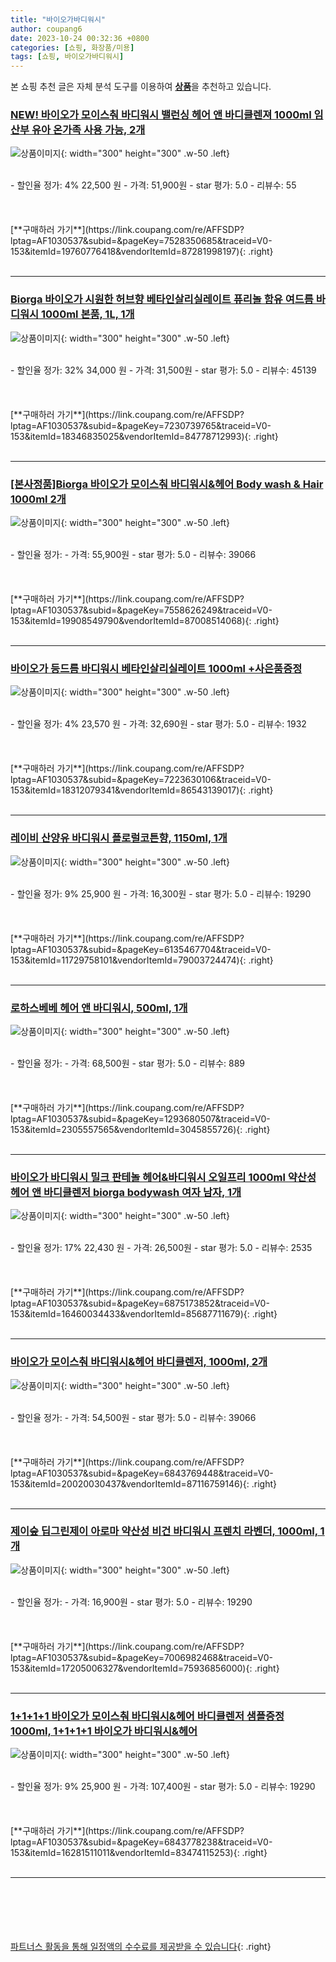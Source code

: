 ```yaml
---
title: "바이오가바디워시"
author: coupang6
date: 2023-10-24 00:32:36 +0800
categories: [쇼핑, 화장품/미용]
tags: [쇼핑, 바이오가바디워시]
---
```


본 쇼핑 추천 글은 자체 분석 도구를 이용하여 [**상품**](https://link.coupang.com/a/bao1ui)을 추천하고 있습니다.

### [NEW! 바이오가 모이스춰 바디워시 밸런싱 헤어 앤 바디클렌져 1000ml 임산부 유아 온가족 사용 가능, 2개](https://link.coupang.com/re/AFFSDP?lptag=AF1030537&subid=&pageKey=7528350685&traceid=V0-153&itemId=19760776418&vendorItemId=87281998197)

![상품이미지](https://thumbnail6.coupangcdn.com/thumbnails/remote/230x230ex/image/vendor_inventory/223a/96254fd2524819f6f274d7bed2c689782bb49d8fa96b6081dae5a8e91625.JPG){: width="300" height="300" .w-50 .left}


<br>
- 할인율 정가: 4%  22,500   원
- 가격: 51,900원
- star 평가: 5.0
- 리뷰수: 55
<br>
<br>
<br>
<br>
[**구매하러 가기**](https://link.coupang.com/re/AFFSDP?lptag=AF1030537&subid=&pageKey=7528350685&traceid=V0-153&itemId=19760776418&vendorItemId=87281998197){: .right}
<br>
<br>

---

### [Biorga 바이오가 시원한 허브향 베타인살리실레이트 퓨리놀 함유 여드름 바디워시 1000ml 본품, 1L, 1개](https://link.coupang.com/re/AFFSDP?lptag=AF1030537&subid=&pageKey=7230739765&traceid=V0-153&itemId=18346835025&vendorItemId=84778712993)

![상품이미지](https://thumbnail10.coupangcdn.com/thumbnails/remote/230x230ex/image/vendor_inventory/c1ae/8ea7bcfd0e982f466193d1c0105ee254ccbfff8edba208b875fdb46e9a8b.jpg){: width="300" height="300" .w-50 .left}


<br>
- 할인율 정가: 32%  34,000   원
- 가격: 31,500원
- star 평가: 5.0
- 리뷰수: 45139
<br>
<br>
<br>
<br>
[**구매하러 가기**](https://link.coupang.com/re/AFFSDP?lptag=AF1030537&subid=&pageKey=7230739765&traceid=V0-153&itemId=18346835025&vendorItemId=84778712993){: .right}
<br>
<br>

---

### [[본사정품]Biorga 바이오가 모이스춰 바디워시&헤어 Body wash & Hair 1000ml 2개](https://link.coupang.com/re/AFFSDP?lptag=AF1030537&subid=&pageKey=7558626249&traceid=V0-153&itemId=19908549790&vendorItemId=87008514068)

![상품이미지](https://thumbnail7.coupangcdn.com/thumbnails/remote/230x230ex/image/vendor_inventory/5528/3888f7b3eb11f9a5c867c0e5189e1cb9d4a57f393cb010d00e4dc057f477.png){: width="300" height="300" .w-50 .left}


<br>
- 할인율 정가: 
- 가격: 55,900원
- star 평가: 5.0
- 리뷰수: 39066
<br>
<br>
<br>
<br>
[**구매하러 가기**](https://link.coupang.com/re/AFFSDP?lptag=AF1030537&subid=&pageKey=7558626249&traceid=V0-153&itemId=19908549790&vendorItemId=87008514068){: .right}
<br>
<br>

---

### [바이오가 등드름 바디워시 베타인살리실레이트 1000ml +사은품증정](https://link.coupang.com/re/AFFSDP?lptag=AF1030537&subid=&pageKey=7223630106&traceid=V0-153&itemId=18312079341&vendorItemId=86543139017)

![상품이미지](https://thumbnail7.coupangcdn.com/thumbnails/remote/230x230ex/image/vendor_inventory/ae20/5829b1368e9dfbe059ecb5fa3aabb25a6636712ff29bfac21f442b3a40d1.JPG){: width="300" height="300" .w-50 .left}


<br>
- 할인율 정가: 4%  23,570   원
- 가격: 32,690원
- star 평가: 5.0
- 리뷰수: 1932
<br>
<br>
<br>
<br>
[**구매하러 가기**](https://link.coupang.com/re/AFFSDP?lptag=AF1030537&subid=&pageKey=7223630106&traceid=V0-153&itemId=18312079341&vendorItemId=86543139017){: .right}
<br>
<br>

---

### [레이비 산양유 바디워시 플로럴코튼향, 1150ml, 1개](https://link.coupang.com/re/AFFSDP?lptag=AF1030537&subid=&pageKey=6135467704&traceid=V0-153&itemId=11729758101&vendorItemId=79003724474)

![상품이미지](https://thumbnail9.coupangcdn.com/thumbnails/remote/230x230ex/image/retail/images/732731916370401-d3e27311-4c8e-4d88-8462-a691951ff4bd.jpg){: width="300" height="300" .w-50 .left}


<br>
- 할인율 정가: 9%  25,900   원
- 가격: 16,300원
- star 평가: 5.0
- 리뷰수: 19290
<br>
<br>
<br>
<br>
[**구매하러 가기**](https://link.coupang.com/re/AFFSDP?lptag=AF1030537&subid=&pageKey=6135467704&traceid=V0-153&itemId=11729758101&vendorItemId=79003724474){: .right}
<br>
<br>

---

### [로하스베베 헤어 앤 바디워시, 500ml, 1개](https://link.coupang.com/re/AFFSDP?lptag=AF1030537&subid=&pageKey=1293680507&traceid=V0-153&itemId=2305557565&vendorItemId=3045855726)

![상품이미지](https://thumbnail7.coupangcdn.com/thumbnails/remote/230x230ex/image/vendor_inventory/005d/ca5295e8352a0def8df830faadd12829303ff85252f14802ae6162342763.png){: width="300" height="300" .w-50 .left}


<br>
- 할인율 정가: 
- 가격: 68,500원
- star 평가: 5.0
- 리뷰수: 889
<br>
<br>
<br>
<br>
[**구매하러 가기**](https://link.coupang.com/re/AFFSDP?lptag=AF1030537&subid=&pageKey=1293680507&traceid=V0-153&itemId=2305557565&vendorItemId=3045855726){: .right}
<br>
<br>

---

### [바이오가 바디워시 밀크 판테놀 헤어&바디워시 오일프리 1000ml 약산성 헤어 앤 바디클렌저 biorga bodywash 여자 남자, 1개](https://link.coupang.com/re/AFFSDP?lptag=AF1030537&subid=&pageKey=6875173852&traceid=V0-153&itemId=16460034433&vendorItemId=85687711679)

![상품이미지](https://thumbnail6.coupangcdn.com/thumbnails/remote/230x230ex/image/vendor_inventory/e637/c052f95eb5a4aa580d97b361ba17d07cdf9887117fd52a7372fc7dc96291.jpg){: width="300" height="300" .w-50 .left}


<br>
- 할인율 정가: 17%  22,430   원
- 가격: 26,500원
- star 평가: 5.0
- 리뷰수: 2535
<br>
<br>
<br>
<br>
[**구매하러 가기**](https://link.coupang.com/re/AFFSDP?lptag=AF1030537&subid=&pageKey=6875173852&traceid=V0-153&itemId=16460034433&vendorItemId=85687711679){: .right}
<br>
<br>

---

### [바이오가 모이스춰 바디워시&헤어 바디클렌저, 1000ml, 2개](https://link.coupang.com/re/AFFSDP?lptag=AF1030537&subid=&pageKey=6843769448&traceid=V0-153&itemId=20020030437&vendorItemId=87116759146)

![상품이미지](https://thumbnail8.coupangcdn.com/thumbnails/remote/230x230ex/image/vendor_inventory/62ec/f1c6bda8a30153b103495a5221f7196be0d0a45eb6aa23c03114e3fc3355.jpg){: width="300" height="300" .w-50 .left}


<br>
- 할인율 정가: 
- 가격: 54,500원
- star 평가: 5.0
- 리뷰수: 39066
<br>
<br>
<br>
<br>
[**구매하러 가기**](https://link.coupang.com/re/AFFSDP?lptag=AF1030537&subid=&pageKey=6843769448&traceid=V0-153&itemId=20020030437&vendorItemId=87116759146){: .right}
<br>
<br>

---

### [제이숲 딥그린제이 아로마 약산성 비건 바디워시 프렌치 라벤더, 1000ml, 1개](https://link.coupang.com/re/AFFSDP?lptag=AF1030537&subid=&pageKey=7006982468&traceid=V0-153&itemId=17205006327&vendorItemId=75936856000)

![상품이미지](https://thumbnail9.coupangcdn.com/thumbnails/remote/230x230ex/image/retail/images/1104694964504217-c2a18935-0fcb-416d-9e03-8a463d608443.jpg){: width="300" height="300" .w-50 .left}


<br>
- 할인율 정가: 
- 가격: 16,900원
- star 평가: 5.0
- 리뷰수: 19290
<br>
<br>
<br>
<br>
[**구매하러 가기**](https://link.coupang.com/re/AFFSDP?lptag=AF1030537&subid=&pageKey=7006982468&traceid=V0-153&itemId=17205006327&vendorItemId=75936856000){: .right}
<br>
<br>

---

### [1+1+1+1 바이오가 모이스춰 바디워시&헤어 바디클렌저 샘플증정 1000ml, 1+1+1+1 바이오가 바디워시&헤어](https://link.coupang.com/re/AFFSDP?lptag=AF1030537&subid=&pageKey=6843778238&traceid=V0-153&itemId=16281511011&vendorItemId=83474115253)

![상품이미지](https://thumbnail9.coupangcdn.com/thumbnails/remote/230x230ex/image/vendor_inventory/afce/717fe4cff5eecd9dc6ad1799d72c990e017b3d0e321aadd771d1f870231e.jpg){: width="300" height="300" .w-50 .left}


<br>
- 할인율 정가: 9%  25,900   원
- 가격: 107,400원
- star 평가: 5.0
- 리뷰수: 19290
<br>
<br>
<br>
<br>
[**구매하러 가기**](https://link.coupang.com/re/AFFSDP?lptag=AF1030537&subid=&pageKey=6843778238&traceid=V0-153&itemId=16281511011&vendorItemId=83474115253){: .right}
<br>
<br>

---
<br><br><br><br><br> [파트너스 활동을 통해 일정액의 수수료를 제공받을 수 있습니다](https://link.coupang.com/a/bao1ui){: .right}
